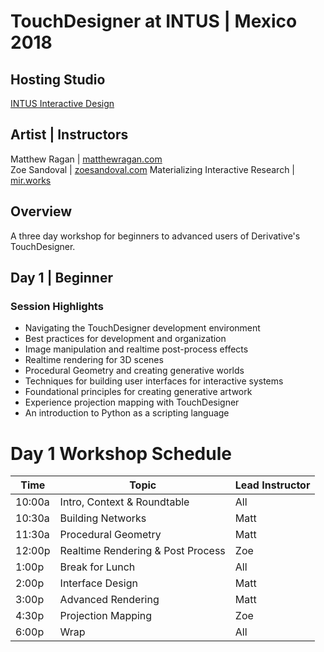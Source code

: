 # TouchDesigner at INTUS | Mexico 2018

## Hosting Studio
[INTUS Interactive Design](http://intus.tv/)

## Artist | Instructors
Matthew Ragan | [matthewragan.com](https://matthewragan.com)  
Zoe Sandoval | [zoesandoval.com](https://zoesandoval.com)
Materializing Interactive Research | [mir.works](https://mir.works)

## Overview
A three day workshop for beginners to advanced users of Derivative's TouchDesigner.

## Day 1 | Beginner
### Session Highlights
* Navigating the TouchDesigner development environment
* Best practices for development and organization
* Image manipulation and realtime post-process effects
* Realtime rendering for 3D scenes
* Procedural Geometry and creating generative worlds
* Techniques for building user interfaces for interactive systems
* Foundational principles for creating generative artwork
* Experience projection mapping with TouchDesigner
* An introduction to Python as a scripting language

# Day 1 Workshop Schedule
Time | Topic | Lead Instructor
-----|-------|-----------------
10:00a | Intro, Context & Roundtable | All
10:30a | Building Networks | Matt
11:30a | Procedural Geometry | Matt
12:00p | Realtime Rendering & Post Process | Zoe
1:00p | Break for Lunch | All
2:00p | Interface Design | Matt
3:00p | Advanced Rendering | Matt
4:30p | Projection Mapping | Zoe
6:00p | Wrap | All
